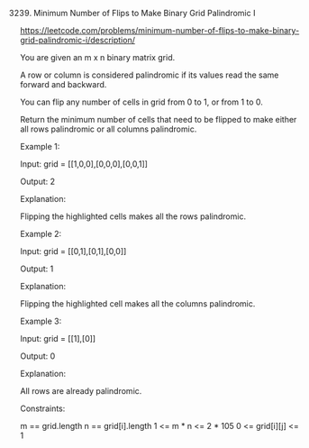 3239. Minimum Number of Flips to Make Binary Grid Palindromic I


https://leetcode.com/problems/minimum-number-of-flips-to-make-binary-grid-palindromic-i/description/


You are given an m x n binary matrix grid.


A row or column is considered palindromic if its values read the same forward and backward.

You can flip any number of cells in grid from 0 to 1, or from 1 to 0.

Return the minimum number of cells that need to be flipped to make either all rows palindromic or all columns palindromic.

 

Example 1:

Input: grid = [[1,0,0],[0,0,0],[0,0,1]]

Output: 2

Explanation:



Flipping the highlighted cells makes all the rows palindromic.

Example 2:

Input: grid = [[0,1],[0,1],[0,0]]

Output: 1

Explanation:



Flipping the highlighted cell makes all the columns palindromic.

Example 3:

Input: grid = [[1],[0]]

Output: 0

Explanation:

All rows are already palindromic.

 

Constraints:

m == grid.length
n == grid[i].length
1 <= m * n <= 2 * 105
0 <= grid[i][j] <= 1
